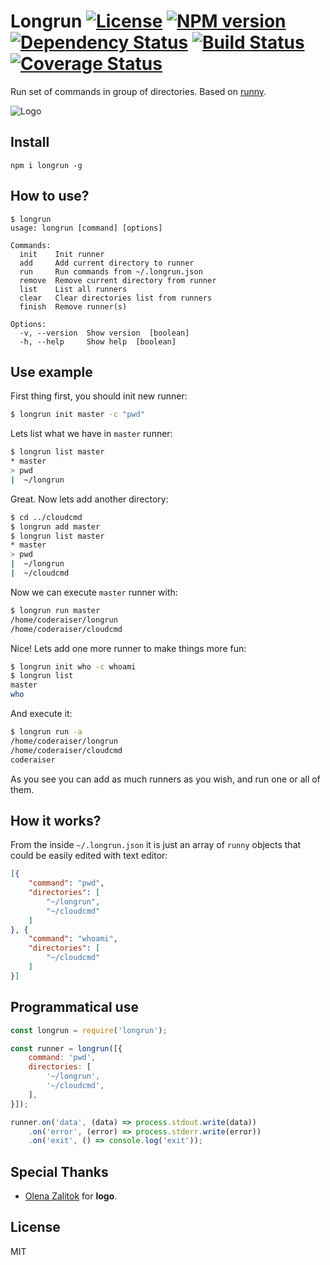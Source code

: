 # Longrun [![License][LicenseIMGURL]][LicenseURL] [![NPM version][NPMIMGURL]][NPMURL] [![Dependency Status][DependencyStatusIMGURL]][DependencyStatusURL] [![Build Status][BuildStatusIMGURL]][BuildStatusURL] [![Coverage Status][CoverageIMGURL]][CoverageURL]

Run set of commands in group of directories. Based on [runny](https://github.com/coderaiser/node-runny "Runny").

![Logo][LogoURL]

## Install

`npm i longrun -g`

## How to use?

```
$ longrun
usage: longrun [command] [options]

Commands:
  init    Init runner
  add     Add current directory to runner
  run     Run commands from ~/.longrun.json
  remove  Remove current directory from runner
  list    List all runners
  clear   Clear directories list from runners
  finish  Remove runner(s)

Options:
  -v, --version  Show version  [boolean]
  -h, --help     Show help  [boolean]
```

## Use example

First thing first, you should init new runner:

```sh
$ longrun init master -c "pwd"
```

Lets list what we have in `master` runner:

```sh
$ longrun list master
* master
> pwd
|  ~/longrun
```

Great. Now lets add another directory:

```sh
$ cd ../cloudcmd
$ longrun add master
$ longrun list master
* master
> pwd
|  ~/longrun
|  ~/cloudcmd
```

Now we can execute `master` runner with:

```sh
$ longrun run master
/home/coderaiser/longrun
/home/coderaiser/cloudcmd
```

Nice! Lets add one more runner to make things more fun:

```sh
$ longrun init who -c whoami
$ longrun list
master
who
```

And execute it:

```sh
$ longrun run -a
/home/coderaiser/longrun
/home/coderaiser/cloudcmd
coderaiser
```

As you see you can add as much runners as you wish, and run one or all of them.

## How it works?

From the inside `~/.longrun.json` it is just an array of `runny` objects that could be easily edited with text editor:

```json
[{
    "command": "pwd",
    "directories": [
        "~/longrun",
        "~/cloudcmd"
    ]
}, {
    "command": "whoami",
    "directories": [
        "~/cloudcmd"
    ]
}]
```

## Programmatical use

```js
const longrun = require('longrun');

const runner = longrun([{
    command: 'pwd',
    directories: [
        '~/longrun',
        '~/cloudcmd',
    ],
}]);

runner.on('data', (data) => process.stdout.write(data))
    .on('error', (error) => process.stderr.write(error))
    .on('exit', () => console.log('exit'));
```

## Special Thanks

- [Olena Zalitok](https://zalitok.github.io/ "Olena Zalitok") for **logo**.

## License

MIT

[NPMIMGURL]: https://img.shields.io/npm/v/longrun.svg?style=flat
[BuildStatusIMGURL]: https://img.shields.io/travis/coderaiser/node-longrun/master.svg?style=flat
[DependencyStatusIMGURL]: https://img.shields.io/david/coderaiser/node-longrun.svg?style=flat
[LicenseIMGURL]: https://img.shields.io/badge/license-MIT-317BF9.svg?style=flat
[NPMURL]: https://npmjs.org/package/longrun "npm"
[BuildStatusURL]: https://travis-ci.org/coderaiser/node-longrun "Build Status"
[DependencyStatusURL]: https://david-dm.org/coderaiser/node-longrun "Dependency Status"
[LicenseURL]: https://tldrlegal.com/license/mit-license "MIT License"
[CoverageURL]: https://coveralls.io/github/coderaiser/node-longrun?branch=master
[CoverageIMGURL]: https://coveralls.io/repos/coderaiser/node-longrun/badge.svg?branch=master&service=github
[LogoURL]: https://github.com/coderaiser/longrun/raw/master/longrun.jpg
